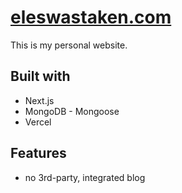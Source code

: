 
# [eleswastaken.com](http://eleswastaken.com)

This is my personal website.

## Built with
- Next.js
- MongoDB - Mongoose
- Vercel

## Features

- no 3rd-party, integrated blog

